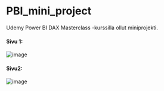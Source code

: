# PBI_mini_project

Udemy Power BI DAX Masterclass -kurssilla ollut miniprojekti.

#### Sivu 1:
![image](https://github.com/user-attachments/assets/5fe5a3f0-97b4-4b49-bcde-e7081d4891ff)

#### Sivu2:
![image](https://github.com/user-attachments/assets/a937de8e-23fc-472f-b639-0d93e21fcfc1)

